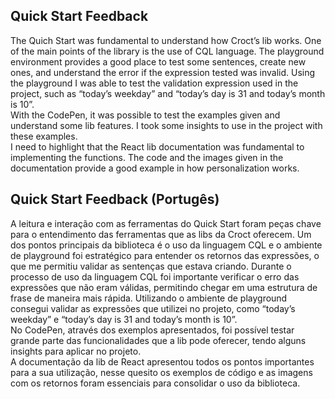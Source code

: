 ## Quick Start Feedback

The Quich Start was fundamental to understand how Croct’s lib works. One of the main points of the library is the use of CQL language. The playground environment provides a good place to test some sentences, create new ones, and understand the error if the expression tested was invalid.  Using the playground I was able to test the validation expression used in the project, such as “today’s weekday” and “today’s day is 31 and today’s month is 10”.
<br>
With the CodePen, it was possible to test the examples given and understand some lib features. I took some insights to use in the project with these examples.
<br>
I need to highlight that the React lib documentation was fundamental to implementing the functions. The code and the images given in the documentation provide a good example in how personalization works.

## Quick Start Feedback (Portugês)

A leitura e interação com as ferramentas do Quick Start foram peças chave para o entendimento das ferramentas que as libs da Croct oferecem. Um dos pontos principais da biblioteca é o uso da linguagem CQL e o ambiente de playground foi estratégico para entender os retornos das expressões, o que me permitiu validar as sentenças que estava criando. Durante o processo de uso da linguagem CQL foi importante verificar o erro das expressões que não eram válidas, permitindo chegar em uma estrutura de frase de maneira mais rápida. Utilizando o ambiente de playground consegui validar as expressões que utilizei no projeto, como “today’s weekday” e “today’s day is 31 and today’s month is 10”.
<br>
No CodePen, através dos exemplos apresentados, foi possível testar grande parte das funcionalidades que a lib pode oferecer, tendo alguns insights para aplicar no projeto.
<br>
A documentação da lib de React apresentou todos os pontos importantes para a sua utilização, nesse quesito os exemplos de código e as imagens com os retornos foram essenciais para consolidar o uso da biblioteca.